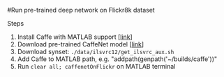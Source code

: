 #Run pre-trained deep network on Flickr8k dataset

Steps

1. Install Caffe with MATLAB support [[link](http://caffe.berkeleyvision.org/installation.html)]
2. Download pre-trained CaffeNet model [[link](http://caffe.berkeleyvision.org/model_zoo.html)]
2. Download synset: `./data/ilsvrc12/get_ilsvrc_aux.sh`
2. Add Caffe to MATLAB path, e.g. "addpath(genpath('~/builds/caffe'))"
2. Run `clear all; caffenetOnFlickr` on MATLAB terminal
